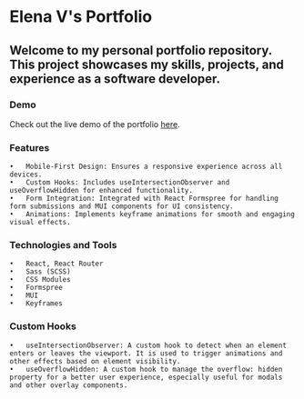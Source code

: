 # Elena V's Portfolio

## Welcome to my personal portfolio repository. This project showcases my skills, projects, and experience as a software developer.

### **Demo**

Check out the live demo of the portfolio [here](https://elv-portfolio.netlify.app/).

### **Features**

	•	Mobile-First Design: Ensures a responsive experience across all devices.
	•	Custom Hooks: Includes useIntersectionObserver and useOverflowHidden for enhanced functionality.
	•	Form Integration: Integrated with React Formspree for handling form submissions and MUI components for UI consistency.
	•	Animations: Implements keyframe animations for smooth and engaging visual effects.

### **Technologies and Tools**


	•	React, React Router
	•	Sass (SCSS)
	•	CSS Modules
	•	Formspree
	•	MUI 
	•	Keyframes

### **Custom Hooks**

	•	useIntersectionObserver: A custom hook to detect when an element enters or leaves the viewport. It is used to trigger animations and other effects based on element visibility.
	•	useOverflowHidden: A custom hook to manage the overflow: hidden property for a better user experience, especially useful for modals and other overlay components.
